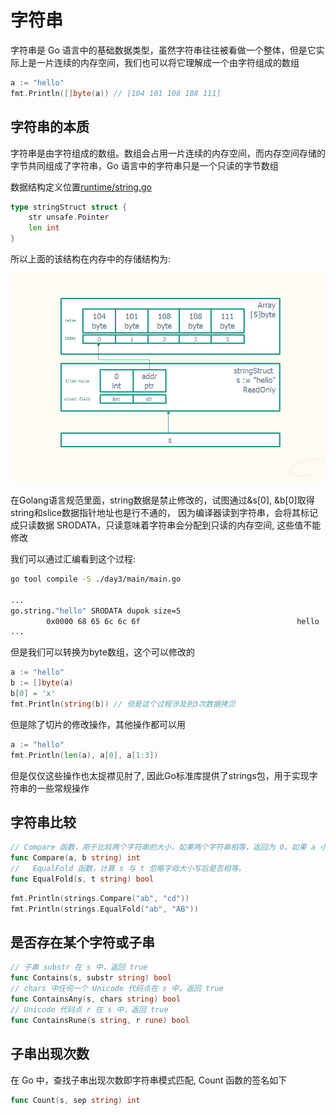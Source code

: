 # 字符串

字符串是 Go 语言中的基础数据类型，虽然字符串往往被看做一个整体，但是它实际上是一片连续的内存空间，我们也可以将它理解成一个由字符组成的数组

```go
a := "hello"
fmt.Println([]byte(a)) // [104 101 108 108 111]
```

## 字符串的本质

字符串是由字符组成的数组。数组会占用一片连续的内存空间，而内存空间存储的字节共同组成了字符串，Go 语言中的字符串只是一个只读的字节数组

数据结构定义位置[runtime/string.go](https://golang.org/src/runtime/string.go)
```go
type stringStruct struct {
	str unsafe.Pointer
	len int
}
```


所以上面的该结构在内存中的存储结构为:

![string_struct](../../image/string_struct.png)

在Golang语言规范里面，string数据是禁止修改的，试图通过&s[0], &b[0]取得string和slice数据指针地址也是行不通的， 因为编译器读到字符串，会将其标记成只读数据 SRODATA，只读意味着字符串会分配到只读的内存空间, 这些值不能修改

我们可以通过汇编看到这个过程:
```sh
go tool compile -S ./day3/main/main.go 

...
go.string."hello" SRODATA dupok size=5
        0x0000 68 65 6c 6c 6f                                   hello
...
```

但是我们可以转换为byte数组，这个可以修改的
```go
a := "hello"
b := []byte(a)
b[0] = 'x'
fmt.Println(string(b)) // 但是这个过程涉及到3次数据拷贝
```

但是除了切片的修改操作，其他操作都可以用
```go
a := "hello"
fmt.Println(len(a), a[0], a[1:3])
```

但是仅仅这些操作也太捉襟见肘了, 因此Go标准库提供了strings包，用于实现字符串的一些常规操作

## 字符串比较

```go
// Compare 函数，用于比较两个字符串的大小，如果两个字符串相等，返回为 0。如果 a 小于 b ，返回 -1 ，反之返回 1 。不推荐使用这个函数，直接使用 == != > < >= <= 等一系列运算符更加直观。
func Compare(a, b string) int 
//   EqualFold 函数，计算 s 与 t 忽略字母大小写后是否相等。
func EqualFold(s, t string) bool
```

```go
fmt.Println(strings.Compare("ab", "cd"))
fmt.Println(strings.EqualFold("ab", "AB"))
```

## 是否存在某个字符或子串

```go
// 子串 substr 在 s 中，返回 true
func Contains(s, substr string) bool
// chars 中任何一个 Unicode 代码点在 s 中，返回 true
func ContainsAny(s, chars string) bool
// Unicode 代码点 r 在 s 中，返回 true
func ContainsRune(s string, r rune) bool
```


## 子串出现次数

在 Go 中，查找子串出现次数即字符串模式匹配, Count 函数的签名如下

```go
func Count(s, sep string) int
```
